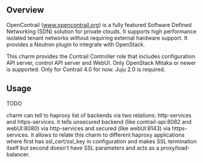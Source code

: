 Overview
--------

OpenContrail (www.opencontrail.org) is a fully featured Software Defined
Networking (SDN) solution for private clouds. It supports high performance
isolated tenant networks without requiring external hardware support. It
provides a Neutron plugin to integrate with OpenStack.

This charm provides the Contrail Controller role that includes 
configuration API server, control API server and WebUI.
Only OpenStack Mitaka or newer is supported.
Only for Contrail 4.0 for now.
Juju 2.0 is required.

Usage
-----

TODO

charm can tell to haproxy list of backends via two relations: http-services and https-services.
it tells unsecured backend (like contrail-api:8082 and webUI:8080) via http-services
and secured (like webUI:8143) via https-services.
it allows to relate this charm to different haproxy applications where first has ssl_cert/ssl_key in
configuration and makes SSL termination itself but second doesn't have SSL parameters and acts
as a proxy/load-balancer.